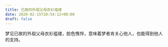 ```yaml
---
title: 已故的外祖父母衣衫褴褛
date: 2020-02-15T20:54:12+08:00
draft: false
---
```


梦见已故的外祖父母衣衫褴褛，脸色憔悴，意味着梦者肯关心他人，也能得到他人的支持。